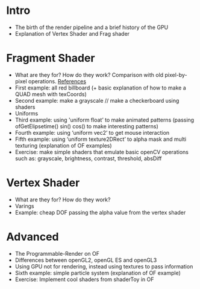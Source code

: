 
# Intro

- The birth of the render pipeline and a brief history of the GPU
- Explanation of Vertex Shader and Frag shader

# Fragment Shader

- What are they for? How do they work? Comparison with old pixel-by-pixel operations. [References](https://github.com/ofZach/ofDocs/blob/master/chapter7.md)
- First example: all red billboard (+ basic explanation of how to make a QUAD mesh with texCoords)
- Second example: make a grayscale // make a checkerboard using shaders
- Uniforms 
- Third example: using 'uniform float’ to make animated patterns (passing ofGetElipsetime() sin() cos() to make interesting patterns) 
- Fourth example: using ‘uniform vec2’ to get mouse interaction
- Fifth example: using ‘uniform texture2DRect’ to alpha mask and multi texturing (explanation of OF examples)
- Exercise: make simple shaders that emulate basic openCV operations such as: grayscale, brightness, contrast, threshold,  absDiff

# Vertex Shader

- What are they for? How do they work?
- Varings
- Example: cheap DOF passing the alpha value from the vertex shader

# Advanced

- The Programmable-Render on OF
- Differences between openGL2, openGL ES and openGL3
- Using GPU not for rendering, instead using textures to pass information
-  Sixth example: simple particle system (explanation of OF example)
- Exercise: Implement cool shaders from shaderToy in OF 